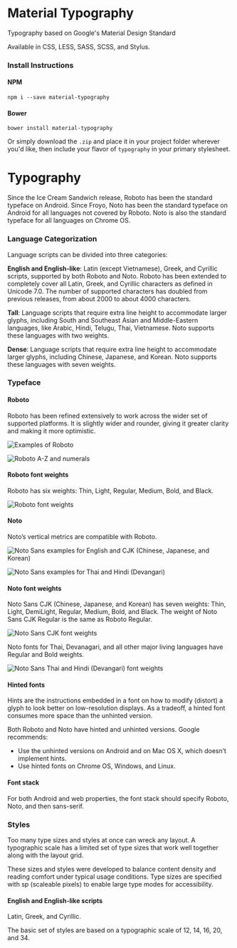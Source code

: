 # Material Typography

Typography based on Google's Material Design Standard

Available in CSS, LESS, SASS, SCSS, and Stylus.

### Install Instructions

#### NPM

```
npm i --save material-typography
```

#### Bower

```
bower install material-typography
```

Or simply download the `.zip` and place it in your project folder wherever you'd like, then include your flavor of `typography` in your primary stylesheet.

# Typography

Since the Ice Cream Sandwich release, Roboto has been the standard typeface on Android. Since Froyo, Noto has been the standard typeface on Android for all languages not covered by Roboto. Noto is also the standard typeface for all languages on Chrome OS.

### Language Categorization

Language scripts can be divided into three categories:

__English and English-like__: Latin (except Vietnamese), Greek, and Cyrillic scripts, supported by both Roboto and Noto. Roboto has been extended to completely cover all Latin, Greek, and Cyrillic characters as defined in Unicode 7.0. The number of supported characters has doubled from previous releases, from about 2000 to about 4000 characters.

__Tall__: Language scripts that require extra line height to accommodate larger glyphs, including South and Southeast Asian and Middle-Eastern languages, like Arabic, Hindi, Telugu, Thai, Vietnamese. Noto supports these languages with two weights.

__Dense__: Language scripts that require extra line height to accommodate larger glyphs, including Chinese, Japanese, and Korean. Noto supports these languages with seven weights.

### Typeface

#### Roboto

Roboto has been refined extensively to work across the wider set of supported platforms. It is slightly wider and rounder, giving it greater clarity and making it more optimistic.

![Examples of Roboto](https://material-design.storage.googleapis.com/publish/material_v_4/material_ext_publish/0Bx4BSt6jniD7SW9CUzR4MnRpOTg/style_typography_roboto1.png)

![Roboto A-Z and numerals](https://material-design.storage.googleapis.com/publish/material_v_4/material_ext_publish/0Bx4BSt6jniD7Y3JIMkV5ZmVaM2c/style_typography_roboto2.png)

#### Roboto font weights

Roboto has six weights: Thin, Light, Regular, Medium, Bold, and Black.

![Roboto font weights](https://material-design.storage.googleapis.com/publish/material_v_4/material_ext_publish/0Bx4BSt6jniD7ZHlGSHpsMjU5YmM/style_typography_weights1.png)

#### Noto

Noto’s vertical metrics are compatible with Roboto.

![Noto Sans examples for English and CJK (Chinese, Japanese, and Korean)](https://material-design.storage.googleapis.com/publish/material_v_4/material_ext_publish/0B_udO5B8pzrzcWkwSW11bkstZEU/style_typography_noto1.png)

![Noto Sans examples for Thai and Hindi (Devangari)](https://material-design.storage.googleapis.com/publish/material_v_4/material_ext_publish/0B_udO5B8pzrzOEh3Z1BUNFdsVGc/style_typography_noto2.png)

#### Noto font weights

Noto Sans CJK (Chinese, Japanese, and Korean) has seven weights: Thin, Light, DemiLight, Regular, Medium, Bold, and Black. The weight of Noto Sans CJK Regular is the same as Roboto Regular.

![Noto Sans CJK font weights](https://material-design.storage.googleapis.com/publish/material_v_4/material_ext_publish/0B_udO5B8pzrzdFA4NUh2TG1rT1E/style_typography_weight1.png)

Noto fonts for Thai, Devanagari, and all other major living languages have Regular and Bold weights.

![Noto Sans Thai and Hindi (Devangari) font weights](https://material-design.storage.googleapis.com/publish/material_v_4/material_ext_publish/0B_udO5B8pzrzdTRNVG0yX3JkUEE/style_typography_weight2.png)

#### Hinted fonts

Hints are the instructions embedded in a font on how to modify (distort) a glyph to look better on low-resolution displays. As a tradeoff, a hinted font consumes more space than the unhinted version.

Both Roboto and Noto have hinted and unhinted versions. Google recommends:

* Use the unhinted versions on Android and on Mac OS X, which doesn’t implement hints.
* Use hinted fonts on Chrome OS, Windows, and Linux.

#### Font stack

For both Android and web properties, the font stack should specify Roboto, Noto, and then sans-serif.

### Styles

Too many type sizes and styles at once can wreck any layout. A typographic scale has a limited set of type sizes that work well together along with the layout grid.

These sizes and styles were developed to balance content density and reading comfort under typical usage conditions. Type sizes are specified with sp (scaleable pixels) to enable large type modes for accessibility.

#### English and English-like scripts

Latin, Greek, and Cyrillic.

The basic set of styles are based on a typographic scale of 12, 14, 16, 20, and 34.